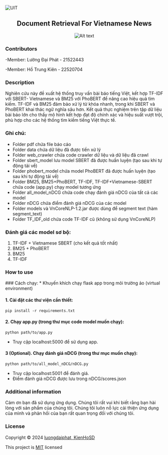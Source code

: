 ![UIT](https://img.shields.io/badge/from-UIT%20VNUHCM-blue?style=for-the-badge&link=https%3A%2F%2Fwww.uit.edu.vn%2F)
<h2 align="center"> Document Retrieval For Vietnamese News </h2>

<p align="center">
  <img src="https://en.uit.edu.vn/sites/vi/files/banner_en.png" alt="Alt text">
</p>

<h3>Contributors</h3>

-Member: Lường Đại Phát - 21522443

-Member: Hồ Trung Kiên - 22520704

<h3>Description</h3>
Nghiên cứu này đề xuất hệ thống truy vấn bài báo tiếng Việt, kết hợp TF-IDF với SBERT- Vietnamese và BM25 với PhoBERT để nâng
cao hiệu quả tìm kiếm. TF-IDF và BM25 đảm bảo xử lý từ khóa nhanh, trong khi SBERT và PhoBERT khai thác ngữ nghĩa sâu hơn. Kết quả thực nghiệm trên tập dữ liệu bài báo lớn cho thấy mô hình kết hợp đạt độ chính xác và hiệu suất vượt trội, phù hợp cho các hệ thống tìm kiếm tiếng Việt thực tế.


### Ghi chú:
* Folder pdf chứa file báo cáo
* Folder data chứa dữ liệu đã được tiền xử lý
* Folder web_crawler chứa code crawler dữ liệu và dữ liệu đã crawl
* Folder sbert_model lưu model SBERT đã được huấn luyện (tạo sau khi tự động tải về)
* Folder phobert_model chứa model PhoBERT đã được huấn luyện (tạo sau khi tự động tải về)
* Folder BM25, BM25+PhoBERT, TF-IDF, TF-IDF+Vietnamese-SBERT chứa code (app.py) chạy model tương ứng
* Folder all_model_nDCG chứa code chạy đánh giá nDCG của tất cả các model
* Folder nDCG chứa điểm đánh giá nDCG của các model
* Folder models và VnCoreNLP-1.2.jar được dùng để segment text (hàm segment_text)
* Folder TF_IDF_old chứa code TF-IDF cũ (không sử dụng VnCoreNLP)

### Đánh giá các model sơ bộ:
1. TF-IDF + Vietnamese SBERT (cho kết quả tốt nhất)
2. BM25 + PhoBERT
3. BM25
4. TF-IDF

<h3>How to use</h3>
### Cách chạy:
* Khuyến khích chạy flask app trong môi trường ảo (virtual environment)

#### 1. Cài đặt các thư viện cần thiết:
```
pip install -r requirements.txt
```
#### 2. Chạy app.py (trong thư mục code model muốn chạy):
```
python path/to/app.py
```
* Truy cập localhost:5000 để sử dụng app.

#### 3 (Optional). Chạy đánh giá nDCG (trong thư mục muốn chạy):
```
python path/to/all_model_nDCG/nDCG.py
```
* Truy cập localhost:5001 để đánh giá.
* Điểm đánh giá nDCG được lưu trong nDCG/scores.json

<h3>Additional information</h3>
Cảm ơn bạn đã sử dụng ứng dụng. Chúng tôi rất vui khi biết rằng bạn hài lòng với sản phẩm của chúng tôi. Chúng tôi luôn nỗ lực cải thiện ứng dụng của mình và phản hồi của bạn rất quan trọng đối với chúng tôi.

<h3>License</h3>

Copyright © 2024 [luongdaiphat, KienHoSD](https://github.com/luongdaiphatt/Document_Retrieval)

This project is [MIT](https://github.com/luongdaiphatt/Document_Retrieval/blob/main/LICENSE) licensed
